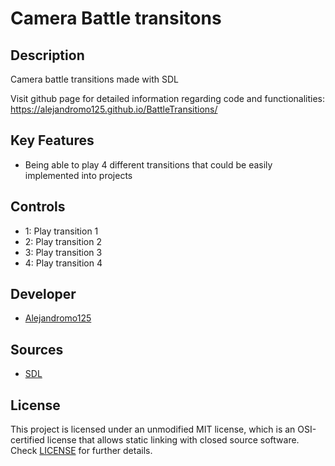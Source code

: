 # Camera Battle transitons

## Description

Camera battle transitions made with SDL

Visit github page for detailed information regarding code and functionalities: https://alejandromo125.github.io/BattleTransitions/

## Key Features

 - Being able to play 4 different transitions that could be easily implemented into projects

 
## Controls

 - 1: Play transition 1
 - 2: Play transition 2
 - 3: Play transition 3
 - 4: Play transition 4


## Developer

 - [Alejandromo125](https://github.com/Alejandromo125) 

## Sources

- [SDL](http://wiki.libsdl.org/FrontPage)

## License

This project is licensed under an unmodified MIT license, which is an OSI-certified license that allows static linking with closed source software. Check [LICENSE](LICENSE) for further details.
